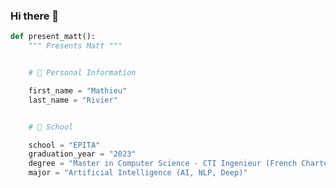 ### Hi there 👋

```python
def present_matt():
	""" Presents Matt """


	# 💬 Personal Information

	first_name = "Mathieu"
	last_name = "Rivier"


	# 🌱 School

	school = "EPITA"
	graduation_year = "2023"
	degree = "Master in Computer Science - CTI Ingenieur (French Chartered engineer)"
	major = "Artificial Intelligence (AI, NLP, Deep)"
```

<!--
**yxyfer/yxyfer** is a ✨ _special_ ✨ repository because its `README.md` (this file) appears on your GitHub profile.

Here are some ideas to get you started:

- 🔭 I’m currently working on ...
- 🌱 I’m currently learning ...
- 👯 I’m looking to collaborate on ...
- 🤔 I’m looking for help with ...
- 💬 Ask me about ...
- 📫 How to reach me: ...
- 😄 Pronouns: ...
- ⚡ Fun fact: ...
-->
